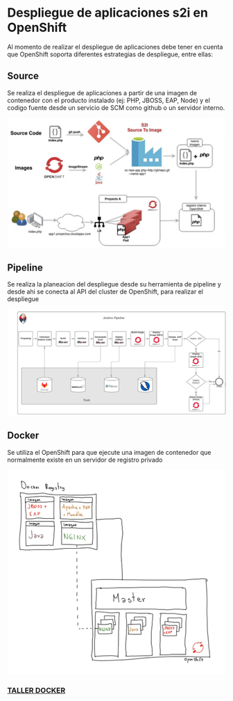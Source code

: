 # Despliegue de aplicaciones s2i en OpenShift

Al momento de realizar el despliegue de aplicaciones debe tener en cuenta que OpenShift soporta diferentes estrategias de despliegue, entre ellas:

## Source
Se realiza el despliegue de aplicaciones a partir de una imagen de contenedor con el producto instalado (ej: PHP, JBOSS, EAP, Node) y el codigo fuente desde un servicio de SCM como github o un servidor interno.

![Ref](s2i.png)


## Pipeline
Se realiza la planeacion del despliegue desde su herramienta de pipeline y desde ahi se conecta al API del cluster de OpenShift, para realizar el despliegue

![Ref](qa_build_pipeline.jpeg)


## Docker
Se utiliza el OpenShift para que ejecute una imagen de contenedor que normalmente existe en un servidor de registro privado

![Ref](docker-stategy.jpg)

### [TALLER DOCKER ](../Docker.md)
